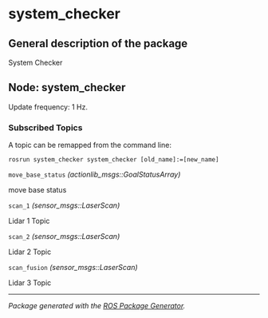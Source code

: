 # system_checker

## General description of the package

<!--- protected region package description begin -->
System Checker
<!--- protected region package description end -->

<!--- todo How to handle the image generation -->
<!--- <img src="./model/system_checker.png" width="300px" />-->

## Node: system_checker

Update frequency: 1 Hz.

<!--- protected region system_checker begin -->
<!--- protected region system_checker end -->

### Subscribed Topics

A topic can be remapped from the command line:

```shell
rosrun system_checker system_checker [old_name]:=[new_name]
```

`move_base_status` *(actionlib_msgs::GoalStatusArray)*
<!--- protected region subscriber move_base_status begin -->
move base status
<!--- protected region subscriber move_base_status end -->
`scan_1` *(sensor_msgs::LaserScan)*
<!--- protected region subscriber scan_1 begin -->
Lidar 1 Topic
<!--- protected region subscriber scan_1 end -->
`scan_2` *(sensor_msgs::LaserScan)*
<!--- protected region subscriber scan_2 begin -->
Lidar 2 Topic
<!--- protected region subscriber scan_2 end -->
`scan_fusion` *(sensor_msgs::LaserScan)*
<!--- protected region subscriber scan_fusion begin -->
Lidar 3 Topic
<!--- protected region subscriber scan_fusion end -->

---

*Package generated with the [ROS Package Generator](https://github.com/tecnalia-advancedmanufacturing-robotics/ros_pkg_gen).*
